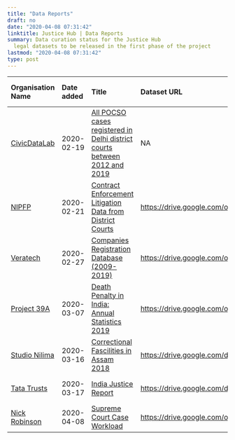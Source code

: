```yaml
---
title: "Data Reports"
draft: no
date: "2020-04-08 07:31:42"
linktitle: Justice Hub | Data Reports
summary: Data curation status for the Justice Hub
  legal datasets to be released in the first phase of the project
lastmod: "2020-04-08 07:31:42"
type: post
---
```

<table>
 <thead>
  <tr>
   <th style="text-align:left;"> Organisation Name </th>
   <th style="text-align:left;"> Date added </th>
   <th style="text-align:left;"> Title </th>
   <th style="text-align:left;"> Dataset URL </th>
   <th style="text-align:left;"> Dataset issue report </th>
   <th style="text-align:left;"> Data Issue Status </th>
  </tr>
 </thead>
<tbody>
  <tr>
   <td style="text-align:left;"> <a href="../data-curation/civicdatalab" style="     " >CivicDataLab</a> </td>
   <td style="text-align:left;"> 2020-02-19 </td>
   <td style="text-align:left;"> <a href="../data-curation/civicdatalab/All-POCSO-cases-registered-in-Delhi-district-courts-between-2012-and-2019" style="     " >All POCSO cases registered in Delhi district courts between 2012 and 2019</a> </td>
   <td style="text-align:left;"> NA </td>
   <td style="text-align:left;"> NA </td>
   <td style="text-align:left;"> NA </td>
  </tr>
  <tr>
   <td style="text-align:left;"> <a href="../data-curation/nipfp" style="     " >NIPFP</a> </td>
   <td style="text-align:left;"> 2020-02-21 </td>
   <td style="text-align:left;"> <a href="../data-curation/nipfp/Contract-Enforcement-Litigation-Data-from-District-Courts" style="     " >Contract Enforcement Litigation Data from District Courts</a> </td>
   <td style="text-align:left;"> <a href="https://drive.google.com/open?id=1Je4vmnnyw3Ve0KMwVbQAl6qnZR38GWZO" style="     " >https://drive.google.com/open?id=1Je4vmnnyw3Ve0KMwVbQAl6qnZR38GWZO</a> </td>
   <td style="text-align:left;"> <a href="https://github.com/justicehub-in/justice-hub-docs/issues/7" style="     " >https://github.com/justicehub-in/justice-hub-docs/issues/7</a> </td>
   <td style="text-align:left;"> Open </td>
  </tr>
  <tr>
   <td style="text-align:left;"> <a href="../data-curation/veratechIN" style="     " >Veratech</a> </td>
   <td style="text-align:left;"> 2020-02-27 </td>
   <td style="text-align:left;"> <a href="../data-curation/veratechin/Companies-Registration-Database-2009-2019" style="     " >Companies Registration Database (2009-2019)</a> </td>
   <td style="text-align:left;"> <a href="https://drive.google.com/open?id=19FBpg4rSM_Tc8NsZbHG_DiR5hdfLAOiC" style="     " >https://drive.google.com/open?id=19FBpg4rSM_Tc8NsZbHG_DiR5hdfLAOiC</a> </td>
   <td style="text-align:left;"> <a href="https://github.com/justicehub-in/justice-hub-docs/issues/6" style="     " >https://github.com/justicehub-in/justice-hub-docs/issues/6</a> </td>
   <td style="text-align:left;"> Open </td>
  </tr>
  <tr>
   <td style="text-align:left;"> <a href="../data-curation/project39a" style="     " >Project 39A</a> </td>
   <td style="text-align:left;"> 2020-03-07 </td>
   <td style="text-align:left;"> <a href="../data-curation/project39a/Death-Penalty-in-India-Annual-Statistics-2019" style="     " >Death Penalty in India: Annual Statistics 2019</a> </td>
   <td style="text-align:left;"> <a href="https://drive.google.com/open?id=1Ejyg5rbxzz8yaZooeDEzzPEH6MalLup_" style="     " >https://drive.google.com/open?id=1Ejyg5rbxzz8yaZooeDEzzPEH6MalLup_</a> </td>
   <td style="text-align:left;"> <a href="https://github.com/justicehub-in/justice-hub-docs/issues/14" style="     " >https://github.com/justicehub-in/justice-hub-docs/issues/14</a> </td>
   <td style="text-align:left;"> Close </td>
  </tr>
  <tr>
   <td style="text-align:left;"> <a href="../data-curation/studionilima" style="     " >Studio Nilima</a> </td>
   <td style="text-align:left;"> 2020-03-16 </td>
   <td style="text-align:left;"> <a href="../data-curation/studionilima/Correctional-Fascilities-in-Assam-2018" style="     " >Correctional Fascilities in Assam 2018</a> </td>
   <td style="text-align:left;"> <a href="https://drive.google.com/drive/u/1/folders/10y0NkbQRHqoxnqaGh7OVvaWA-Scnw1gg" style="     " >https://drive.google.com/drive/u/1/folders/10y0NkbQRHqoxnqaGh7OVvaWA-Scnw1gg</a> </td>
   <td style="text-align:left;"> <a href="https://github.com/justicehub-in/justice-hub-docs/issues/16" style="     " >https://github.com/justicehub-in/justice-hub-docs/issues/16</a> </td>
   <td style="text-align:left;"> Open </td>
  </tr>
  <tr>
   <td style="text-align:left;"> <a href="../data-curation/tatatrusts" style="     " >Tata Trusts</a> </td>
   <td style="text-align:left;"> 2020-03-17 </td>
   <td style="text-align:left;"> <a href="../data-curation/tatatrusts/India-Justice-Report" style="     " >India Justice Report</a> </td>
   <td style="text-align:left;"> <a href="https://drive.google.com/drive/u/1/folders/1P5ianD56h0MqT531RemmK4LNkHQjWfBU" style="     " >https://drive.google.com/drive/u/1/folders/1P5ianD56h0MqT531RemmK4LNkHQjWfBU</a> </td>
   <td style="text-align:left;"> <a href="https://github.com/justicehub-in/justice-hub-docs/issues/17" style="     " >https://github.com/justicehub-in/justice-hub-docs/issues/17</a> </td>
   <td style="text-align:left;"> Close </td>
  </tr>
  <tr>
   <td style="text-align:left;"> <a href="../data-curation/nickrobinson" style="     " >Nick Robinson</a> </td>
   <td style="text-align:left;"> 2020-04-08 </td>
   <td style="text-align:left;"> <a href="../data-curation/nickrobinson/Supreme-Court-Case-Workload" style="     " >Supreme Court Case Workload</a> </td>
   <td style="text-align:left;"> <a href="https://drive.google.com/open?id=1Oo8xJqZpG4QSS1pS8WDpYSEVhcPY6z5I" style="     " >https://drive.google.com/open?id=1Oo8xJqZpG4QSS1pS8WDpYSEVhcPY6z5I</a> </td>
   <td style="text-align:left;"> <a href="https://github.com/justicehub-in/justice-hub-docs/issues/19" style="     " >https://github.com/justicehub-in/justice-hub-docs/issues/19</a> </td>
   <td style="text-align:left;"> Open </td>
  </tr>
</tbody>
</table>
